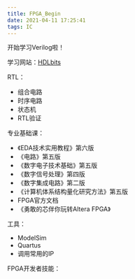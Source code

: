 ```yaml
---
title: FPGA_Begin
date: 2021-04-11 17:25:41
tags: IC
---
```




开始学习Verilog啦！

<!--more-->



学习网站：[HDLbits](https://hdlbits.01xz.net/wiki/Main_Page)

RTL：

- 组合电路
- 时序电路
- 状态机
- RTL验证



专业基础课：

- 《EDA技术实用教程》第六版
- 《电路》第五版
- 《数字电子技术基础》第五版
- 《数字信号处理》第四版
- 《数字集成电路》第二版
- 《计算机体系结构量化研究方法》第五版
- FPGA官方文档
- 《勇敢的芯伴你玩转Altera FPGA》



工具：

- ModelSim
- Quartus
- 调用常用的IP



FPGA开发者技能：

